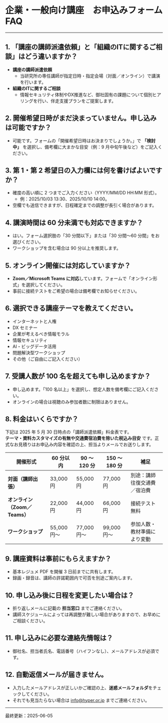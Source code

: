 # 企業・一般向け講座　お申込みフォーム FAQ

---

## 1. 「講座の講師派遣依頼」と「組織のITに関するご相談」はどう違いますか？
- **講座の講師派遣依頼**  
  - 当研究所の専任講師が指定日時・指定会場（対面／オンライン）で講演を行います。  
- **組織のITに関するご相談**  
  - 情報セキュリティ体制やDX推進など、御社固有の課題について個別ヒアリングを行い、伴走支援プランをご提案します。 

## 2. 開催希望日時がまだ決まっていません。申し込みは可能ですか？
- 可能です。フォームの「開催希望日時はお決まりでしょうか。」で **「検討中」** を選択し、備考欄に大まかな目安（例：9 月中旬午後など）をご記入ください。  

## 3. 第 1・第 2 希望日の入力欄には何を書けばよいですか？
- 確度の高い順に 2 つまでご入力ください（YYYY/MM/DD HH:MM 形式）。  
  - 例：2025/10/03 13:30、2025/10/10 14:00。  
- 空欄でも送信できますが、日程確定までの調整が長引く場合があります。

## 4. 講演時間は 60 分未満でも対応できますか？
- はい。フォーム選択肢の「30 分間以下」または「30 分間〜60 分間」をお選びください。  
- ワークショップを含む場合は 90 分以上を推奨します。

## 5. オンライン開催には対応していますか？
- **Zoom／Microsoft Teams に対応**しています。フォームで「オンライン形式」を選択してください。  
- 事前に接続テストをご希望の場合は備考欄でお知らせください。

## 6. 選択できる講座テーマを教えてください。
- インターネットと人権  
- DX セミナー  
- 企業が考えるべき情報モラル  
- 情報セキュリティ  
- AI・ビッグデータ活用  
- 問題解決型ワークショップ  
- その他（ご自由にご記入ください）

## 7. 受講人数が 100 名を超えても申し込めますか？
- 申し込めます。「100 名以上」を選択し、想定人数を備考欄にご記入ください。  
- オンラインの場合は視聴のみ参加者数に制限はありません。

## 8. 料金はいくらですか？
下記は 2025 年 5 月 30 日時点の「講師派遣依頼」料金表です。  
**テーマ・資料カスタマイズの有無や交通費宿泊費を除いた税込み目安** です。正式なお見積りはお申込み内容を確認の上、担当よりメールでお送りします。

| 開催形式 | 60 分以内 | 90 〜 120 分 | 150 〜 180 分 | 補足 |
|---------|-----------|--------------|--------------|------|
| **対面（講師出張）** | 33,000 円 | 55,000 円 | 77,000 円 | 別途：講師往復交通費／宿泊費 |
| **オンライン（Zoom／Teams）** | 22,000 円 | 44,000 円 | 66,000 円 | 接続テスト無料 |
| **ワークショップ** | 55,000 円〜 | 77,000 円〜 | 99,000 円〜 | 参加人数・教材準備により変動 |

## 9. 講座資料は事前にもらえますか？
- 基本レジュメ PDF を開催 3 日前までに共有します。  
- 録画・録音は、講師の許諾範囲内で可否を別途ご案内します。  

## 10. 申し込み後に日程を変更したい場合は？
- 折り返しメールに記載の **担当窓口** までご連絡ください。  
- 講師スケジュールによっては再調整が難しい場合がありますので、お早めにご相談ください。  

## 11. 申し込みに必要な連絡先情報は？
- 御社名、担当者氏名、電話番号（ハイフンなし）、メールアドレスが必須です。

## 12. 自動返信メールが届きません。
- 入力したメールアドレスが正しいかご確認の上、**迷惑メールフォルダ**をチェックしてください。  
- それでも見当たらない場合は info@hyper.or.jp までご連絡ください。  

---
最終更新：2025-06-05

